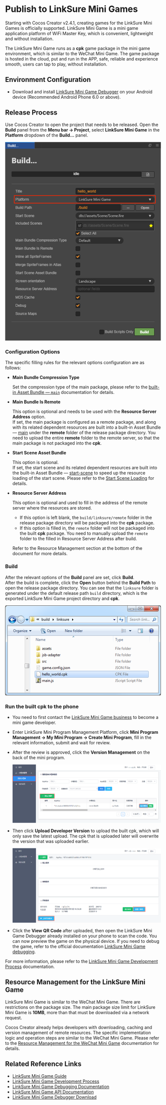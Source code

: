 # Publish to LinkSure Mini Games

Starting with Cocos Creator v2.4.1, creating games for the LinkSure Mini Games is officially supported. LinkSure Mini Game is a mini game application platform of WiFi Master Key, which is convenient, lightweight and without installation.

The LinkSure Mini Game runs as a **cpk** game package in the mini game environment, which is similar to the WeChat Mini Game. The game package is hosted in the cloud, put and run in the APP, safe, reliable and experience smooth, users can tap to play, without installation.

## Environment Configuration

- Download and install [LinkSure Mini Game Debugger](https://www.wjminiapp.com/docs/minigame/guide/download_apk.html) on your Android device (Recommended Android Phone 6.0 or above).

## Release Process

Use Cocos Creator to open the project that needs to be released. Open the **Build** panel from the **Menu bar -> Project**, select **LinkSure Mini Game** in the **Platform** dropdown of the **Build...** panel.

  ![](publish-linksure/build.png)

### Configuration Options

The specific filling rules for the relevant options configuration are as follows:

- **Main Bundle Compression Type**

  Set the compression type of the main package, please refer to the [built-in Asset Bundle — `main`](../asset-manager/bundle.md#the-built-in-asset-bundle) documentation for details.

- **Main Bundle Is Remote**

  This option is optional and needs to be used with the **Resource Server Address** option.<br>
  If set, the main package is configured as a remote package, and along with its related dependent resources are built into a built-in Asset Bundle — [main](../asset-manager/bundle.md#the-built-in-asset-bundle) under the **remote** folder of the release package directory. You need to upload the entire **remote** folder to the remote server, so that the main package is not packaged into the **cpk**.

- **Start Scene Asset Bundle**

  This option is optional.<br>
  If set, the start scene and its related dependent resources are built into the built-in Asset Bundle — [start-scene](../asset-manager/bundle.md#the-built-in-asset-bundle) to speed up the resource loading of the start scene. Please refer to the [Start Scene Loading](publish-wechatgame.md#speed-up-the-loading-of-the-start-scene) for details.

- **Resource Server Address**

  This option is optional and used to fill in the address of the remote server where the resources are stored.

  - If this option is left blank, the `build/linksure/remote` folder in the release package directory will be packaged into the **cpk** package.
  - If this option is filled in, the `remote` folder will not be packaged into the built **cpk** package. You need to manually upload the `remote` folder to the filled in Resource Server Address after build.

  Refer to the Resource Management section at the bottom of the document for more details.

### Build

After the relevant options of the **Build** panel are set, click **Build**.<br>
After the build is complete, click the **Open** button behind the **Build Path** to open the release package directory. You can see that the `linksure` folder is generated under the default release path `build` directory, which is the exported LinkSure Mini Game project directory and **cpk**.

![](publish-linksure/package.png)

### Run the built cpk to the phone

- You need to first contact the [LinkSure Mini Game business](https://www.wjminiapp.com/docs/minigame/guide/flow.html) to become a mini game developer.

- Enter LinkSure Mini Program Management Platform, click **Mini Program Management -> My Mini Program -> Create Mini Program**, fill in the relevant information, submit and wait for review.

- After the review is approved, click the **Version Management** on the back of the mini program.

  ![](publish-linksure/add-minigame.png)

- Then click **Upload Developer Version** to upload the built cpk, which will only save the latest upload. The cpk that is uploaded later will overwrite the version that was uploaded earlier.

  ![](publish-linksure/upload.png)

- Click the **View QR Code** after uploaded, then open the LinkSure Mini Game Debugger already installed on your phone to scan the code. You can now preview the game on the physical device. If you need to debug the game, refer to the official documentation [LinkSure Mini Game debugging](https://www.wjminiapp.com/docs/minigame/guide/debug.html).

For more information, please refer to the [LinkSure Mini Game Development Process](https://www.wjminiapp.com/docs/minigame/guide/flow.html) documentation.

## Resource Management for the LinkSure Mini Game

LinkSure Mini Game is similar to the WeChat Mini Game. There are restrictions on the package size. The main package size limit for LinkSure Mini Game is **10MB**, more than that must be downloaded via a network request.

Cocos Creator already helps developers with downloading, caching and version management of remote resources. The specific implementation logic and operation steps are similar to the WeChat Mini Game. Please refer to the [Resource Management for the WeChat Mini Game](./publish-wechatgame.md#resource-management-for-the-wechat-mini-games) documentation for details.

## Related Reference Links

- [LinkSure Mini Game Guide](https://www.wjminiapp.com/docs/minigame/guide/)
- [LinkSure Mini Game Development Process](https://www.wjminiapp.com/docs/minigame/guide/flow.html)
- [LinkSure Mini Game Debugging Documentation](https://www.wjminiapp.com/docs/minigame/guide/debug.html)
- [LinkSure Mini Game API Documentation](https://www.wjminiapp.com/docs/minigame/api/)
- [LinkSure Mini Game Debugger Download](https://www.wjminiapp.com/docs/minigame/guide/download_apk.html)

